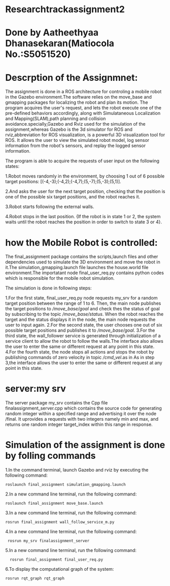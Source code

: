 # Researchtrackassignment2
# Done by Aatheethyaa Dhanasekaran(Matiocola No.:S5051520)

# Descrption of the Assignmnet:
The assignment is done in a ROS architecture for controling a mobile robot in the Gazebo environment.The software relies on the move_base and gmapping packages for localizing the robot and plan its motion. The program acquires the user's request, and lets the robot execute one of the pre-defined behaviors accordingly, along with Simulataneous Localization and Mapping(SLAM),path planning and collision avoidance.specially,Gazebo and Rviz used for the simulation of the assignment,whereas Gazebo is the 3d simulator for ROS and rviz,abbreviation for ROS visualization, is a powerful 3D visualization tool for ROS. It allows the user to view the simulated robot model, log sensor information from the robot's sensors, and replay the logged sensor information.

The program is able to acquire the requests of user input on the following states:

1.Robot moves randomly in the environment, by choosing 1 out of 6 possible target positions: [(-4,-3);(-4,2);(-4,7);(5,-7);(5,-3);(5,1)].

2.And asks the user for the next target position, checking that the position is one of the possible six target positions, and the robot reaches it.

3.Robot starts following the external walls.

4.Robot stops in the last position.
{If the robot is in state 1 or 2, the system waits until the robot reaches the position in order to switch to state 3 or 4}.

# how the Mobile Robot is controlled:

The final_assignment package contains the scripts,launch files and other dependencies used to simulate the 3D environment and move the robot in it.The simulation_gmapping.launch file launches the house.world file environment.The importatant node final_user_req.py contains python codes which is responsible for the mobile robot simulation.

The simulation is done in following steps:

1.For the first state, final_user_req.py node requests my_srv for a random target position between the range of 1 to 6. Then, the main node publishes the target positions to */move_base/goal* and check thes the status of goal by subscribing to the topic */move_base/status*. When the robot reaches the target and the status displays it in the node, the main node requests the user to input again.
2.For the second state, the user chooses one out of six possible target positions and publishes it to */move_base/goal*.
3.For the third state, the wall_follower service is generated through initialization of a service client to allow the robot to follow the walls.The interface also allows the user to enter the same or different request at any point in this state.
4.For the fourth state, the node stops all actions and stops the robot by publishing commands of zero velocity in topic */cmd_vel*.as in As in step 3,the interface allows the user to enter the same or different request at any point in this state.

# server:my srv

The server package my_srv contains the Cpp file finalassignment_server.cpp which contains the source code for generating random integer within a specified range and advertising it over the node /final. It uprovides a requests with two integers namely min and max, and returns one random integer target_index within this range in response.

# Simulation of the assignment is done by folling commands


1.In the command terminal, launch Gazebo and rviz by executing the following command:

    roslaunch final_assignment simulation_gmapping.launch
2.In a new command line terminal, run the following command:

    roslaunch final_assignment move_base.launch
3.In a new command line terminal, run the following command:

    rosrun final_assignment wall_follow_service_m.py
4.In a new command line terminal, run the following command:
     
     rosrun my_srv finalassignment_server
5.In a new command line terminal, run the following command:
      
      rosrun final_assignment final_user_req.py
6.To display the computational graph of the system:

    rosrun rqt_graph rqt_graph
